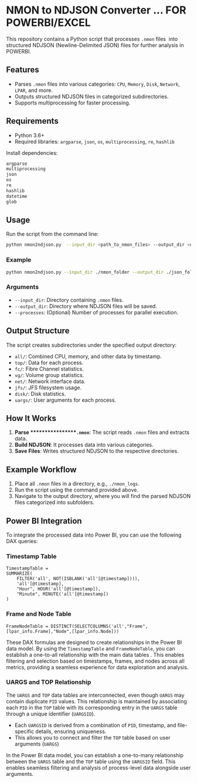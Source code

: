 # NMON to NDJSON Converter ... FOR POWERBI/EXCEL

This repository contains a Python script that processes `.nmon` files  into structured NDJSON (Newline-Delimited JSON) files for further analysis in POWERBI.

## Features

- Parses `.nmon` files into various categories: `CPU`, `Memory`, `Disk`, `Network`, `LPAR`, and more.
- Outputs structured NDJSON files in categorized subdirectories.
- Supports multiprocessing for faster processing.

## Requirements

- Python 3.6+
- Required libraries: `argparse`, `json`, `os`, `multiprocessing`, `re`, `hashlib`

Install dependencies:

```bash
argparse
multiprocessing
json
os
re
hashlib
datetime
glob
```

## Usage

Run the script from the command line:

```bash
python nmon2ndjson.py  --input_dir <path_to_nmon_files> --output_dir <output_path> --processes <num_processes>
```

### Example

```bash
python nmon2ndjson.py --input_dir ./nmon_folder --output_dir ./json_folder --processes 4
```

### Arguments

- `--input_dir`: Directory containing `.nmon` files.
- `--output_dir`: Directory where NDJSON files will be saved.
- `--processes`: (Optional) Number of processes for parallel execution.

## Output Structure

The script creates subdirectories under the specified output directory:

- `all/`: Combined CPU, memory, and other data by timestamp.
- `top/`: Data for each process.
- `fc/`: Fibre Channel statistics.
- `vg/`: Volume group statistics.
- `net/`: Network interface data.
- `jfs/`: JFS filesystem usage.
- `disk/`: Disk statistics.
- `uargs/`: User arguments for each process.

## How It Works

1. **Parse \*\*\*\*\*\*\*\*\*\*\*\*****`.nmon`**: The script reads `.nmon` files and extracts data.
2. **Build NDJSON**: It processes data into various categories.
3. **Save Files**: Writes structured NDJSON to the respective directories.

## Example Workflow

1. Place all `.nmon` files in a directory, e.g., `./nmon_logs`.
2. Run the script using the command provided above.
3. Navigate to the output directory, where you will find the parsed NDJSON files categorized into subfolders.

## Power BI Integration

To integrate the processed data into Power BI, you can use the following DAX queries:

### Timestamp Table

```DAX
TimestampTable = 
SUMMARIZE(
    FILTER('all', NOT(ISBLANK('all'[@timestamp]))),
    'all'[@timestamp],
    "Hour", HOUR('all'[@timestamp]),
    "Minute", MINUTE('all'[@timestamp])
)
```

### Frame and Node Table

```DAX
FrameNodeTable = DISTINCT(SELECTCOLUMNS('all',"Frame",[lpar_info.Frame],"Node",[lpar_info.Node]))
```

These DAX formulas are designed to create relationships in the Power BI data model. By using the `TimestampTable` and `FrameNodeTable`, you can establish a one-to-all relationship with the main data tables . This enables filtering and selection based on timestamps, frames, and nodes across all metrics, providing a seamless experience for data exploration and analysis.

### UARGS and TOP Relationship

The `UARGS` and `TOP` data tables are interconnected, even though `UARGS` may contain duplicate `PID` values. This relationship is maintained by associating each `PID` in the `TOP` table with its corresponding entry in the `UARGS` table through a unique identifier (`UARGSID`).

- Each `UARGSID` is derived from a combination of `PID`, timestamp, and file-specific details, ensuring uniqueness.
- This allows you to connect and filter the `TOP` table based on user arguments (`UARGS`)

In the Power BI data model, you can establish a one-to-many relationship between the `UARGS` table and the `TOP` table using the `UARGSID` field. This enables seamless filtering and analysis of process-level data alongside user arguments.
